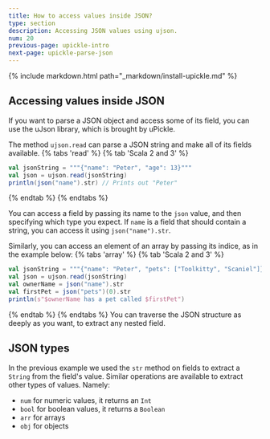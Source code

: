```yaml
---
title: How to access values inside JSON?
type: section
description: Accessing JSON values using ujson.
num: 20
previous-page: upickle-intro
next-page: upickle-parse-json
---
```


{% include markdown.html path="_markdown/install-upickle.md" %}

## Accessing values inside JSON
If you want to parse a JSON object and access some of its field, you can use the uJson library, which is brought by uPickle.

The method `ujson.read` can parse a JSON string and make all of its fields available.
{% tabs 'read' %}
{% tab 'Scala 2 and 3' %}
```scala
val jsonString = """{"name": "Peter", "age": 13}"""
val json = ujson.read(jsonString)
println(json("name").str) // Prints out "Peter"
```
{% endtab %}
{% endtabs %}

You can access a field by passing its name to the `json` value, and then specifying which type you expect.
If `name` is a field that should contain a string, you can access it using `json("name").str`.

Similarly, you can access an element of an array by passing its indice, as in the example below:
{% tabs 'array' %}
{% tab 'Scala 2 and 3' %}
```scala
val jsonString = """{"name": "Peter", "pets": ["Toolkitty", "Scaniel"]}"""
val json = ujson.read(jsonString)
val ownerName = json("name").str
val firstPet = json("pets")(0).str
println(s"$ownerName has a pet called $firstPet")
```
{% endtab %}
{% endtabs %}
You can traverse the JSON structure as deeply as you want, to extract any nested field.

## JSON types
In the previous example we used the `str` method on fields to extract a `String` from the field's value.
Similar operations are available to extract other types of values. Namely:
 - `num` for numeric values, it returns an `Int`
 - `bool` for boolean values, it returns a `Boolean`
 - `arr` for arrays
 - `obj` for objects
